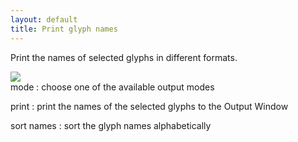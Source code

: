 ```yaml
---
layout: default
title: Print glyph names
---
```


Print the names of selected glyphs in different formats.

<div class='container'>

<div class='screenshot'>
  <img src='images/glyphs/namesPrint.png' />
</div>

<div class='captions' markdown='1'>
mode
: choose one of the available output modes

print
: print the names of the selected glyphs to the Output Window

sort names
: sort the glyph names alphabetically
</div>

</div>